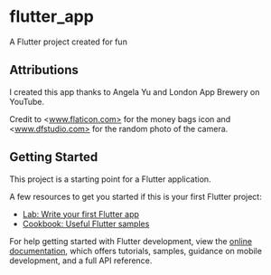 # flutter_app

A Flutter project created for fun

## Attributions

I created this app thanks to Angela Yu and London App Brewery on YouTube.

Credit to <www.flaticon.com> for the money bags icon and <www.dfstudio.com> for the random photo
of the camera.

## Getting Started

This project is a starting point for a Flutter application.

A few resources to get you started if this is your first Flutter project:

- [Lab: Write your first Flutter app](https://docs.flutter.dev/get-started/codelab)
- [Cookbook: Useful Flutter samples](https://docs.flutter.dev/cookbook)

For help getting started with Flutter development, view the
[online documentation](https://docs.flutter.dev/), which offers tutorials,
samples, guidance on mobile development, and a full API reference.

